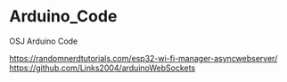 # Arduino_Code
OSJ Arduino Code


https://randomnerdtutorials.com/esp32-wi-fi-manager-asyncwebserver/
https://github.com/Links2004/arduinoWebSockets

